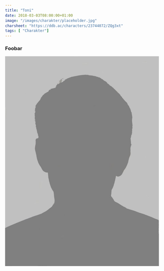 ```yaml
---
title: "Toni"
date: 2018-03-03T08:00:00+01:00
image: "/images/charakter/placeholder.jpg"
charsheet: "https://ddb.ac/characters/23744072/ZQg3xt"
tags: [ "Charakter"]
---
```


### Foobar

<img
  src='/images/charakter/placeholder.jpg'
  class='character-image'/>
